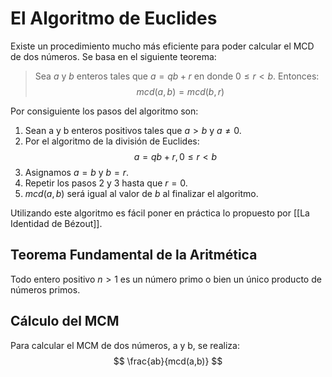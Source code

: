 # El Algoritmo de Euclides

Existe un procedimiento mucho más eficiente para poder calcular el MCD de dos números. Se basa en el siguiente teorema:
> Sea $a$ y $b$ enteros tales que $a=qb+r$ en donde $0\leq r\lt b$. Entonces:
> $$
mcd(a,b)=mcd(b,r)
$$

Por consiguiente los pasos del algoritmo son:
1. Sean a y b enteros positivos tales que $a\gt b$ y $a\ne 0$.
2. Por el algoritmo de la división de Euclides:
$$
a=qb+r, 0\le r\lt b
$$
3. Asignamos $a=b$ y $b=r$.
4. Repetir los pasos 2 y 3 hasta que $r=0$.
5. $mcd(a,b)$ será igual al valor de $b$ al finalizar el algoritmo.

Utilizando este algoritmo es fácil poner en práctica lo propuesto por [[La Identidad de Bézout]].
## Teorema Fundamental de la Aritmética
Todo entero positivo $n>1$ es un número primo o bien un único producto de números primos.

## Cálculo del MCM
Para calcular el MCM de dos números, a y b, se realiza:
$$
\frac{ab}{mcd(a,b)}
$$